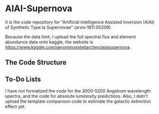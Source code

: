 # AIAI-Supernova

It is the code repository for "Artificial Intelligence Assisted Inversion (AIAI) of Synthetic Type Ia Supernovae" (arxiv:1911.05209).  

Because the data limit, I upload the full spectral flux and element abundance data onto kaggle, the website is https://www.kaggle.com/geronimoestellarchen/aiaisupernova . 

## The Code Structure

## To-Do Lists

I have not formalized the code for the 3000-5200 Angstrom wavelength spectra, and the code for absolute luminosity predictions. 
Also, I didn't upload the template comparison code to estimate the galactic extinction effect yet. 
